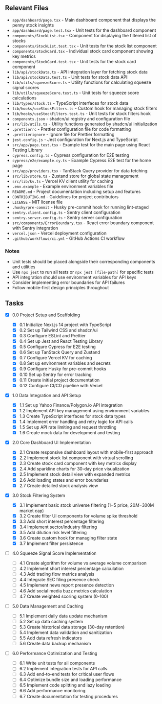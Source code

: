 ## Relevant Files

- `app/dashboard/page.tsx` - Main dashboard component that displays the penny stock insights
- `app/dashboard/page.test.tsx` - Unit tests for the dashboard component
- `components/StockList.tsx` - Component for displaying the filtered list of stocks
- `components/StockList.test.tsx` - Unit tests for the stock list component
- `components/StockCard.tsx` - Individual stock card component showing key metrics
- `components/StockCard.test.tsx` - Unit tests for the stock card component
- `lib/api/stockData.ts` - API integration layer for fetching stock data
- `lib/api/stockData.test.ts` - Unit tests for stock data API
- `lib/utils/squeezeScore.ts` - Utility functions for calculating squeeze signal scores
- `lib/utils/squeezeScore.test.ts` - Unit tests for squeeze score calculations
- `lib/types/stock.ts` - TypeScript interfaces for stock data
- `lib/hooks/useStockFilters.ts` - Custom hook for managing stock filters
- `lib/hooks/useStockFilters.test.ts` - Unit tests for stock filters hook
- `components.json` - shadcn/ui registry and configuration file
- `src/lib/utils.ts` - Utility functions generated by shadcn/ui initialization
- `.prettierrc` - Prettier configuration file for code formatting
- `.prettierignore` - Ignore file for Prettier formatting
- `jest.config.js` - Jest configuration for Next.js and TypeScript
- `src/app/page.test.tsx` - Example test for the main page using React Testing Library
- `cypress.config.ts` - Cypress configuration for E2E testing
- `cypress/e2e/example.cy.ts` - Example Cypress E2E test for the home page
- `src/app/providers.tsx` - TanStack Query provider for data fetching
- `src/lib/store.ts` - Zustand store for global state management
- `src/lib/kv.ts` - Vercel KV client utility for caching
- `.env.example` - Example environment variables file
- `README.md` - Project documentation including setup and features
- `CONTRIBUTING.md` - Guidelines for project contributors
- `LICENSE` - MIT license file
- `.husky/pre-commit` - Husky pre-commit hook for running lint-staged
- `sentry.client.config.ts` - Sentry client configuration
- `sentry.server.config.ts` - Sentry server configuration
- `src/components/ErrorBoundary.tsx` - React error boundary component with Sentry integration
- `vercel.json` - Vercel deployment configuration
- `.github/workflows/ci.yml` - GitHub Actions CI workflow

### Notes

- Unit tests should be placed alongside their corresponding components and utilities
- Use `npx jest` to run all tests or `npx jest [file-path]` for specific tests
- API integration should use environment variables for API keys
- Consider implementing error boundaries for API failures
- Follow mobile-first design principles throughout

## Tasks

- [x] 0.0 Project Setup and Scaffolding

  - [x] 0.1 Initialize Next.js 14 project with TypeScript
  - [x] 0.2 Set up Tailwind CSS and shadcn/ui
  - [x] 0.3 Configure ESLint and Prettier
  - [x] 0.4 Set up Jest and React Testing Library
  - [x] 0.5 Configure Cypress for E2E testing
  - [x] 0.6 Set up TanStack Query and Zustand
  - [x] 0.7 Configure Vercel KV for caching
  - [x] 0.8 Set up environment variables and secrets
  - [x] 0.9 Configure Husky for pre-commit hooks
  - [x] 0.10 Set up Sentry for error tracking
  - [x] 0.11 Create initial project documentation
  - [x] 0.12 Configure CI/CD pipeline with Vercel

- [x] 1.0 Data Integration and API Setup

  - [x] 1.1 Set up Yahoo Finance/Polygon.io API integration
  - [x] 1.2 Implement API key management using environment variables
  - [x] 1.3 Create TypeScript interfaces for stock data types
  - [x] 1.4 Implement error handling and retry logic for API calls
  - [x] 1.5 Set up API rate limiting and request throttling
  - [x] 1.6 Create mock data for development and testing

- [x] 2.0 Core Dashboard UI Implementation

  - [x] 2.1 Create responsive dashboard layout with mobile-first approach
  - [x] 2.2 Implement stock list component with virtual scrolling
  - [x] 2.3 Create stock card component with key metrics display
  - [x] 2.4 Add sparkline charts for 30-day price visualization
  - [x] 2.5 Implement stock detail view with expanded metrics
  - [x] 2.6 Add loading states and error boundaries
  - [x] 2.7 Create detailed stock analysis view

- [x] 3.0 Stock Filtering System

  - [x] 3.1 Implement basic stock universe filtering ($1-$5 price, $20M-$300M market cap)
  - [x] 3.2 Create filter UI components for volume spike threshold
  - [x] 3.3 Add short interest percentage filtering
  - [x] 3.4 Implement sector/industry filtering
  - [x] 3.5 Add dilution risk level filtering
  - [x] 3.6 Create custom hook for managing filter state
  - [x] 3.7 Implement filter persistence

- [ ] 4.0 Squeeze Signal Score Implementation

  - [ ] 4.1 Create algorithm for volume vs average volume comparison
  - [ ] 4.2 Implement short interest percentage calculation
  - [ ] 4.3 Add trading flow metrics analysis
  - [ ] 4.4 Integrate SEC filing presence check
  - [ ] 4.5 Implement news report presence detection
  - [ ] 4.6 Add social media buzz metrics calculation
  - [ ] 4.7 Create weighted scoring system (0-100)

- [ ] 5.0 Data Management and Caching

  - [ ] 5.1 Implement daily data update mechanism
  - [ ] 5.2 Set up data caching system
  - [ ] 5.3 Create historical data storage (30-day retention)
  - [ ] 5.4 Implement data validation and sanitization
  - [ ] 5.5 Add data refresh indicators
  - [ ] 5.6 Create data backup mechanism

- [ ] 6.0 Performance Optimization and Testing

  - [ ] 6.1 Write unit tests for all components
  - [ ] 6.2 Implement integration tests for API calls
  - [ ] 6.3 Add end-to-end tests for critical user flows
  - [ ] 6.4 Optimize bundle size and loading performance
  - [ ] 6.5 Implement code splitting and lazy loading
  - [ ] 6.6 Add performance monitoring
  - [ ] 6.7 Create documentation for testing procedures
